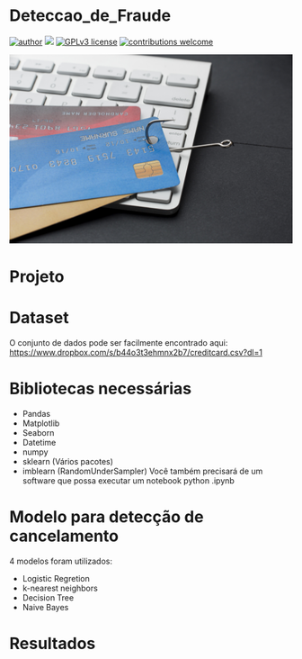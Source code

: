 # Deteccao_de_Fraude
[![author](https://img.shields.io/badge/author-Wallison-red.svg)](https://www.linkedin.com/in/wallison-borges-48312516a/) [![](https://img.shields.io/badge/python-3.7+-blue.svg)](https://www.python.org/downloads/release/python-365/) [![GPLv3 license](https://img.shields.io/badge/License-GPLv3-blue.svg)](http://perso.crans.org/besson/LICENSE.html) [![contributions welcome](https://img.shields.io/badge/contributions-welcome-brightgreen.svg?style=flat)](https://github.com/IsWallison/Project_airbnb/issues)

<p align="center">
  <img src="high-angle-keyboard-with-credit-cards-hook-phishing.jpg" >
</p>

# Projeto


# Dataset
O conjunto de dados pode ser facilmente encontrado aqui: https://www.dropbox.com/s/b44o3t3ehmnx2b7/creditcard.csv?dl=1

# Bibliotecas necessárias

* Pandas
* Matplotlib
* Seaborn 
* Datetime
* numpy
* sklearn (Vários pacotes)
* imblearn (RandomUnderSampler)
Você também precisará de um software que possa executar um notebook python .ipynb

# Modelo para detecção de cancelamento 


4 modelos foram utilizados: 
* Logistic Regretion 
* k-nearest neighbors
* Decision Tree
* Naive Bayes

# Resultados


